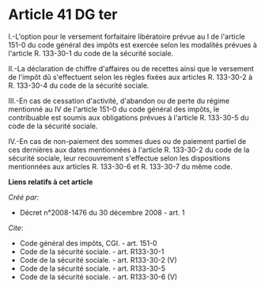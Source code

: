 # Article 41 DG ter

I.-L'option pour le versement forfaitaire libératoire prévue au I de l'article 151-0 du code général des impôts est exercée
selon les modalités prévues à l'article R. 133-30-1 du code de la sécurité sociale. 

II.-La déclaration de chiffre d'affaires ou de recettes ainsi que le versement de l'impôt dû s'effectuent selon les règles
fixées aux articles R. 133-30-2 à R. 133-30-4 du code de la sécurité sociale. 

III.-En cas de cessation d'activité, d'abandon ou de perte du régime mentionné au IV de l'article 151-0 du code général des
impôts, le contribuable est soumis aux obligations prévues à l'article R. 133-30-5 du code de la sécurité sociale. 

IV.-En cas de non-paiement des sommes dues ou de paiement partiel de ces dernières aux dates mentionnées à l'article R.
133-30-2 du code de la sécurité sociale, leur recouvrement s'effectue selon les dispositions mentionnées aux articles R.
133-30-6 et R. 133-30-7 du même code.

**Liens relatifs à cet article**

_Créé par_:

  - Décret n°2008-1476 du 30 décembre 2008 - art. 1

_Cite_:

  - Code général des impôts, CGI. - art. 151-0
  - Code de la sécurité sociale. - art. R133-30-1
  - Code de la sécurité sociale. - art. R133-30-2 (V)
  - Code de la sécurité sociale. - art. R133-30-5
  - Code de la sécurité sociale. - art. R133-30-6 (V)

